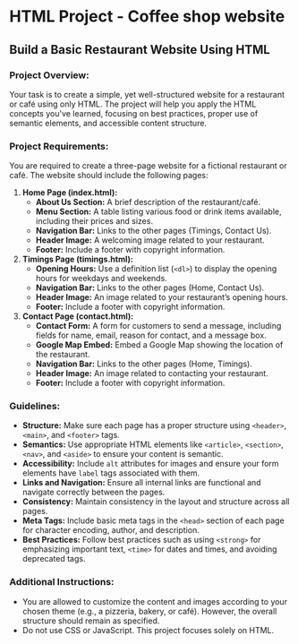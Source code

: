 # HTML Project - Coffee shop website

## Build a Basic Restaurant Website Using HTML

### Project Overview:

Your task is to create a simple, yet well-structured website for a restaurant or café using only HTML. The project will help you apply the HTML concepts you've learned, focusing on best practices, proper use of semantic elements, and accessible content structure.

### Project Requirements:

You are required to create a three-page website for a fictional restaurant or café. The website should include the following pages:

1. **Home Page (index.html):**
    - **About Us Section:** A brief description of the restaurant/café.
    - **Menu Section:** A table listing various food or drink items available, including their prices and sizes.
    - **Navigation Bar:** Links to the other pages (Timings, Contact Us).
    - **Header Image:** A welcoming image related to your restaurant.
    - **Footer:** Include a footer with copyright information.
2. **Timings Page (timings.html):**
    - **Opening Hours:** Use a definition list (`<dl>`) to display the opening hours for weekdays and weekends.
    - **Navigation Bar:** Links to the other pages (Home, Contact Us).
    - **Header Image:** An image related to your restaurant’s opening hours.
    - **Footer:** Include a footer with copyright information.
3. **Contact Page (contact.html):**
    - **Contact Form:** A form for customers to send a message, including fields for name, email, reason for contact, and a message box.
    - **Google Map Embed:** Embed a Google Map showing the location of the restaurant.
    - **Navigation Bar:** Links to the other pages (Home, Timings).
    - **Header Image:** An image related to contacting your restaurant.
    - **Footer:** Include a footer with copyright information.

### Guidelines:

- **Structure:** Make sure each page has a proper structure using `<header>`, `<main>`, and `<footer>` tags.
- **Semantics:** Use appropriate HTML elements like `<article>`, `<section>`, `<nav>`, and `<aside>` to ensure your content is semantic.
- **Accessibility:** Include `alt` attributes for images and ensure your form elements have `label` tags associated with them.
- **Links and Navigation:** Ensure all internal links are functional and navigate correctly between the pages.
- **Consistency:** Maintain consistency in the layout and structure across all pages.
- **Meta Tags:** Include basic meta tags in the `<head>` section of each page for character encoding, author, and description.
- **Best Practices:** Follow best practices such as using `<strong>` for emphasizing important text, `<time>` for dates and times, and avoiding deprecated tags.

### Additional Instructions:

- You are allowed to customize the content and images according to your chosen theme (e.g., a pizzeria, bakery, or café). However, the overall structure should remain as specified.
- Do not use CSS or JavaScript. This project focuses solely on HTML.
